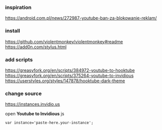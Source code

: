 ### inspiration
https://android.com.pl/news/272987-youtube-ban-za-blokowanie-reklam/

### install

https://github.com/violentmonkey/violentmonkey#readme <br/>
https://add0n.com/stylus.html

### add scripts

https://greasyfork.org/en/scripts/384972-youtube-to-hooktube <br/>
https://greasyfork.org/en/scripts/375264-youtube-to-invidious <br/>
https://userstyles.org/styles/147878/hooktube-dark-theme

### change source
https://instances.invidio.us

open **Youtube to Invidious** js
```
var instance='paste-here.your-instance';
```
